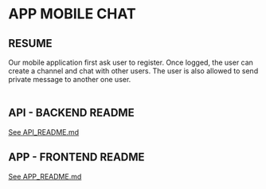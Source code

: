 # APP MOBILE CHAT

## RESUME
Our mobile application first ask user to register. Once logged, the user can create a channel and chat with other users. The user is also allowed to send private message to another one user.  
<br/>

## API - BACKEND README
[See API_README.md](/api/API_README.md)
<br/>

## APP - FRONTEND README
[See APP_README.md](/app/APP_README.md)

